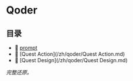 # Qoder

## 目录

- 📄 [prompt](/zh/qoder/prompt.md)
- 📄 [Quest Action](/zh/qoder/Quest Action.md)
- 📄 [Quest Design](/zh/qoder/Quest Design.md)

*完整还原。*